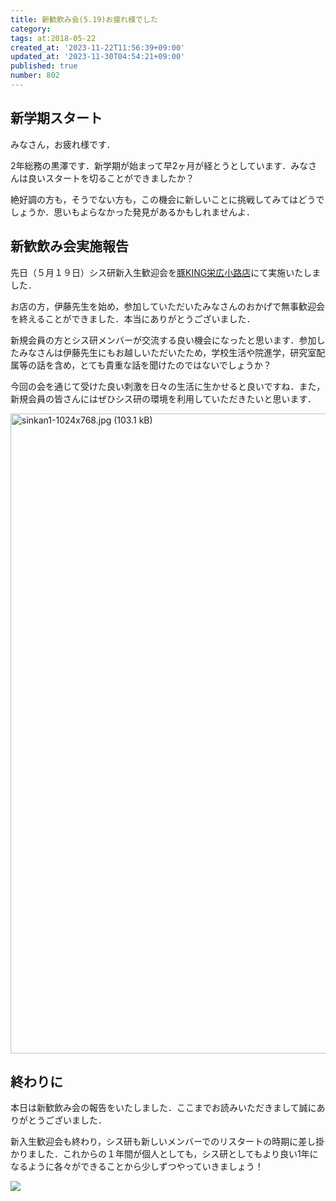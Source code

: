 ```yaml
---
title: 新歓飲み会(5.19)お疲れ様でした
category:
tags: at:2018-05-22
created_at: '2023-11-22T11:56:39+09:00'
updated_at: '2023-11-30T04:54:21+09:00'
published: true
number: 802
---
```


## 新学期スタート

みなさん，お疲れ様です．

2年総務の黒澤です．新学期が始まって早2ヶ月が経とうとしています．みなさんは良いスタートを切ることができましたか？

絶好調の方も，そうでない方も，この機会に新しいことに挑戦してみてはどうでしょうか．思いもよらなかった発見があるかもしれませんよ．

## 新歓飲み会実施報告

先日（５月１９日）シス研新入生歓迎会を[豚KING栄広小路店](https://r.gnavi.co.jp/n949804/menu1/)にて実施いたしました．

お店の方，伊藤先生を始め，参加していただいたみなさんのおかげで無事歓迎会を終えることができました．本当にありがとうございました．

新規会員の方とシス研メンバーが交流する良い機会になったと思います．参加したみなさんは伊藤先生にもお越しいただいたため，学校生活や院進学，研究室配属等の話を含め，とても貴重な話を聞けたのではないでしょうか？

今回の会を通じて受けた良い刺激を日々の生活に生かせると良いですね．また，新規会員の皆さんにはぜひシス研の環境を利用していただきたいと思います．

<img width="1024" alt="sinkan1-1024x768.jpg (103.1 kB)" src="https://img.esa.io/uploads/production/attachments/19973/2023/11/22/129607/38dde759-f111-4b7d-b3b1-26ad5a7e3efc.jpg">

## 終わりに

本日は新歓飲み会の報告をいたしました．ここまでお読みいただきまして誠にありがとうございました．

新入生歓迎会も終わり，シス研も新しいメンバーでのリスタートの時期に差し掛かりました．これからの１年間が個人としても，シス研としてもより良い1年になるように各々ができることから少しずつやっていきましょう！

![](https://wordpress.sysken.net/blog/wp-content/uploads/2018/05/sinkan2-300x225.jpg)

